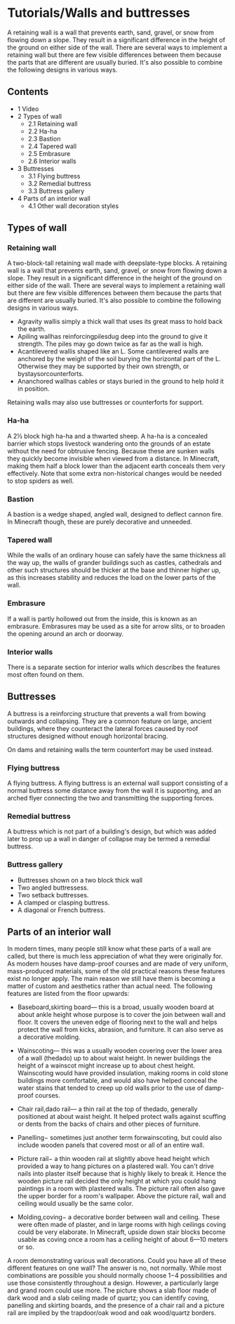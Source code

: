 # Tutorials/Walls and buttresses
A retaining wall is a wall that prevents earth, sand, gravel, or snow from flowing down a slope. They result in a significant difference in the height of the ground on either side of the wall. There are several ways to implement a retaining wall but there are few visible differences between them because the parts that are different are usually buried. It's also possible to combine the following designs in various ways. 

## Contents
- 1 Video
- 2 Types of wall
	- 2.1 Retaining wall
	- 2.2 Ha-ha
	- 2.3 Bastion
	- 2.4 Tapered wall
	- 2.5 Embrasure
	- 2.6 Interior walls
- 3 Buttresses
	- 3.1 Flying buttress
	- 3.2 Remedial buttress
	- 3.3 Buttress gallery
- 4 Parts of an interior wall
	- 4.1 Other wall decoration styles

## Types of wall
### Retaining wall
A two-block-tall retaining wall made with deepslate-type blocks.
A retaining wall is a wall that prevents earth, sand, gravel, or snow from flowing down a slope. They result in a significant difference in the height of the ground on either side of the wall. There are several ways to implement a retaining wall but there are few visible differences between them because the parts that are different are usually buried. It's also possible to combine the following designs in various ways. 

- Agravity wallis simply a thick wall that uses its great mass to hold back the earth.
- Apiling wallhas reinforcingpilesdug deep into the ground to give it strength. The piles may go down twice as far as the wall is high.
- Acantilevered wallis shaped like an L. Some cantilevered walls are anchored by the weight of the soil burying the horizontal part of the L. Otherwise they may be supported by their own strength, or bystaysorcounterforts.
- Ananchored wallhas cables or stays buried in the ground to help hold it in position.


Retaining walls may also use buttresses or counterforts for support.



### Ha-ha
A 2½ block high ha-ha and a thwarted sheep.
A ha-ha is a concealed barrier which stops livestock wandering onto the grounds of an estate without the need for obtrusive fencing. Because these are sunken walls they quickly become invisible when viewed from a distance. In Minecraft, making them half a block lower than the adjacent earth conceals them very effectively. Note that some extra non-historical changes would be needed to stop spiders as well.


### Bastion
A bastion is a wedge shaped, angled wall, designed to deflect cannon fire. In Minecraft though, these are purely decorative and unneeded.

### Tapered wall
While the walls of an ordinary house can safely have the same thickness all the way up, the walls of grander buildings such as castles, cathedrals and other such structures should be thicker at the base and thinner higher up, as this increases stability and reduces the load on the lower parts of the wall.

### Embrasure
If a wall is partly hollowed out from the inside, this is known as an embrasure. Embrasures may be used as a site for arrow slits, or to broaden the opening around an arch or doorway.

### Interior walls
There is a separate section for interior walls which describes the features most often found on them.

## Buttresses
A buttress is a reinforcing structure that prevents a wall from bowing outwards and collapsing. They are a common feature on large, ancient buildings, where they counteract the lateral forces caused by roof structures designed without enough horizontal bracing. 

On dams and retaining walls the term counterfort may be used instead.

### Flying buttress
A flying buttress.
A flying buttress is an external wall support consisting of a normal buttress some distance away from the wall it is supporting, and an arched flyer connecting the two and transmitting the supporting forces.


### Remedial buttress
A buttress which is not part of a building's design, but which was added later to prop up a wall in danger of collapse may be termed a remedial buttress.

### Buttress gallery
- Buttresses shown on a two block thick wall
- Two angled buttressess.
- Two setback buttresses.
- A clamped or clasping buttress.
- A diagonal or French buttress.

## Parts of an interior wall
In modern times, many people still know what these parts of a wall are called, but there is much less appreciation of what they were originally for. As modern houses have damp-proof courses and are made of very uniform, mass-produced materials, some of the old practical reasons these features exist no longer apply. The main reason we still have them is becoming a matter of custom and aesthetics rather than actual need. The following features are listed from the floor upwards:

- Baseboard,skirting board— this is a broad, usually wooden board at about ankle height whose purpose is to cover the join between wall and floor. It covers the uneven edge of flooring next to the wall and helps protect the wall from kicks, abrasion, and furniture. It can also serve as a decorative molding.

- Wainscoting— this was a usually wooden covering over the lower area of a wall (thedado) up to about waist height. In newer buildings the height of a wainscot might increase up to about chest height. Wainscoting would have provided insulation, making rooms in cold stone buildings more comfortable, and would also have helped conceal the water stains that tended to creep up old walls prior to the use of damp-proof courses.

- Chair rail,dado rail— a thin rail at the top of thedado, generally positioned at about waist height. It helped protect walls against scuffing or dents from the backs of chairs and other pieces of furniture.

- Panelling− sometimes just another term forwainscoting, but could also include wooden panels that covered most or all of an entire wall.

- Picture rail− a thin wooden rail at slightly above head height which provided a way to hang pictures on a plastered wall. You can't drive nails into plaster itself because that is highly likely to break it. Hence the wooden picture rail decided the only height at which you could hang paintings in a room with plastered walls. The picture rail often also gave the upper border for a room's wallpaper. Above the picture rail, wall and ceiling would usually be the same color.

- Molding,coving− a decorative border between wall and ceiling. These were often made of plaster, and in large rooms with high ceilings coving could be very elaborate. In Minecraft, upside down stair blocks become usable as coving once a room has a ceiling height of about 6—10 meters or so.

A room demonstrating various wall decorations.
Could you have all of these different features on one wall?
The answer is no, not normally. While most combinations are possible you should normally choose 1−4 possibilities and use those consistently throughout a design. However, a particularly large and grand room could use more. The picture shows a slab floor made of dark wood and a slab ceiling made of quartz; you can identify coving, panelling and skirting boards, and the presence of a chair rail and a picture rail are implied by the trapdoor/oak wood and oak wood/quartz borders.

